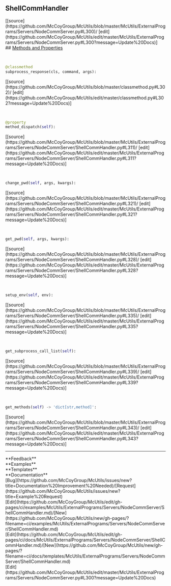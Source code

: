 ## <a id="McUtils.ExternalPrograms.Servers.NodeCommServer.ShellCommHandler">ShellCommHandler</a> 

<div class="docs-source-link" markdown="1">
[[source](https://github.com/McCoyGroup/McUtils/blob/master/McUtils/ExternalPrograms/Servers/NodeCommServer.py#L300)/
[edit](https://github.com/McCoyGroup/McUtils/edit/master/McUtils/ExternalPrograms/Servers/NodeCommServer.py#L300?message=Update%20Docs)]
</div>









<div class="collapsible-section">
 <div class="collapsible-section collapsible-section-header" markdown="1">
## <a class="collapse-link" data-toggle="collapse" href="#methods" markdown="1"> Methods and Properties</a> <a class="float-right" data-toggle="collapse" href="#methods"><i class="fa fa-chevron-down"></i></a>
 </div>
 <div class="collapsible-section collapsible-section-body collapse show" id="methods" markdown="1">
 
<a id="McUtils.ExternalPrograms.Servers.NodeCommServer.ShellCommHandler.subprocess_response" class="docs-object-method">&nbsp;</a> 
```python
@classmethod
subprocess_response(cls, command, args): 
```
<div class="docs-source-link" markdown="1">
[[source](https://github.com/McCoyGroup/McUtils/blob/master/classmethod.py#L302)/
[edit](https://github.com/McCoyGroup/McUtils/edit/master/classmethod.py#L302?message=Update%20Docs)]
</div>


<a id="McUtils.ExternalPrograms.Servers.NodeCommServer.ShellCommHandler.method_dispatch" class="docs-object-method">&nbsp;</a> 
```python
@property
method_dispatch(self): 
```
<div class="docs-source-link" markdown="1">
[[source](https://github.com/McCoyGroup/McUtils/blob/master/McUtils/ExternalPrograms/Servers/NodeCommServer/ShellCommHandler.py#L311)/
[edit](https://github.com/McCoyGroup/McUtils/edit/master/McUtils/ExternalPrograms/Servers/NodeCommServer/ShellCommHandler.py#L311?message=Update%20Docs)]
</div>


<a id="McUtils.ExternalPrograms.Servers.NodeCommServer.ShellCommHandler.change_pwd" class="docs-object-method">&nbsp;</a> 
```python
change_pwd(self, args, kwargs): 
```
<div class="docs-source-link" markdown="1">
[[source](https://github.com/McCoyGroup/McUtils/blob/master/McUtils/ExternalPrograms/Servers/NodeCommServer/ShellCommHandler.py#L321)/
[edit](https://github.com/McCoyGroup/McUtils/edit/master/McUtils/ExternalPrograms/Servers/NodeCommServer/ShellCommHandler.py#L321?message=Update%20Docs)]
</div>


<a id="McUtils.ExternalPrograms.Servers.NodeCommServer.ShellCommHandler.get_pwd" class="docs-object-method">&nbsp;</a> 
```python
get_pwd(self, args, kwargs): 
```
<div class="docs-source-link" markdown="1">
[[source](https://github.com/McCoyGroup/McUtils/blob/master/McUtils/ExternalPrograms/Servers/NodeCommServer/ShellCommHandler.py#L328)/
[edit](https://github.com/McCoyGroup/McUtils/edit/master/McUtils/ExternalPrograms/Servers/NodeCommServer/ShellCommHandler.py#L328?message=Update%20Docs)]
</div>


<a id="McUtils.ExternalPrograms.Servers.NodeCommServer.ShellCommHandler.setup_env" class="docs-object-method">&nbsp;</a> 
```python
setup_env(self, env): 
```
<div class="docs-source-link" markdown="1">
[[source](https://github.com/McCoyGroup/McUtils/blob/master/McUtils/ExternalPrograms/Servers/NodeCommServer/ShellCommHandler.py#L335)/
[edit](https://github.com/McCoyGroup/McUtils/edit/master/McUtils/ExternalPrograms/Servers/NodeCommServer/ShellCommHandler.py#L335?message=Update%20Docs)]
</div>


<a id="McUtils.ExternalPrograms.Servers.NodeCommServer.ShellCommHandler.get_subprocess_call_list" class="docs-object-method">&nbsp;</a> 
```python
get_subprocess_call_list(self): 
```
<div class="docs-source-link" markdown="1">
[[source](https://github.com/McCoyGroup/McUtils/blob/master/McUtils/ExternalPrograms/Servers/NodeCommServer/ShellCommHandler.py#L339)/
[edit](https://github.com/McCoyGroup/McUtils/edit/master/McUtils/ExternalPrograms/Servers/NodeCommServer/ShellCommHandler.py#L339?message=Update%20Docs)]
</div>


<a id="McUtils.ExternalPrograms.Servers.NodeCommServer.ShellCommHandler.get_methods" class="docs-object-method">&nbsp;</a> 
```python
get_methods(self) -> 'dict[str,method]': 
```
<div class="docs-source-link" markdown="1">
[[source](https://github.com/McCoyGroup/McUtils/blob/master/McUtils/ExternalPrograms/Servers/NodeCommServer/ShellCommHandler.py#L343)/
[edit](https://github.com/McCoyGroup/McUtils/edit/master/McUtils/ExternalPrograms/Servers/NodeCommServer/ShellCommHandler.py#L343?message=Update%20Docs)]
</div>
 </div>
</div>












---


<div markdown="1" class="text-secondary">
<div class="container">
  <div class="row">
   <div class="col" markdown="1">
**Feedback**   
</div>
   <div class="col" markdown="1">
**Examples**   
</div>
   <div class="col" markdown="1">
**Templates**   
</div>
   <div class="col" markdown="1">
**Documentation**   
</div>
   <div class="col" markdown="1">
   
</div>
   <div class="col" markdown="1">
   
</div>
   <div class="col" markdown="1">
   
</div>
</div>
  <div class="row">
   <div class="col" markdown="1">
[Bug](https://github.com/McCoyGroup/McUtils/issues/new?title=Documentation%20Improvement%20Needed)/[Request](https://github.com/McCoyGroup/McUtils/issues/new?title=Example%20Request)   
</div>
   <div class="col" markdown="1">
[Edit](https://github.com/McCoyGroup/McUtils/edit/gh-pages/ci/examples/McUtils/ExternalPrograms/Servers/NodeCommServer/ShellCommHandler.md)/[New](https://github.com/McCoyGroup/McUtils/new/gh-pages/?filename=ci/examples/McUtils/ExternalPrograms/Servers/NodeCommServer/ShellCommHandler.md)   
</div>
   <div class="col" markdown="1">
[Edit](https://github.com/McCoyGroup/McUtils/edit/gh-pages/ci/docs/McUtils/ExternalPrograms/Servers/NodeCommServer/ShellCommHandler.md)/[New](https://github.com/McCoyGroup/McUtils/new/gh-pages/?filename=ci/docs/templates/McUtils/ExternalPrograms/Servers/NodeCommServer/ShellCommHandler.md)   
</div>
   <div class="col" markdown="1">
[Edit](https://github.com/McCoyGroup/McUtils/edit/master/McUtils/ExternalPrograms/Servers/NodeCommServer.py#L300?message=Update%20Docs)   
</div>
   <div class="col" markdown="1">
   
</div>
   <div class="col" markdown="1">
   
</div>
   <div class="col" markdown="1">
   
</div>
</div>
</div>
</div>